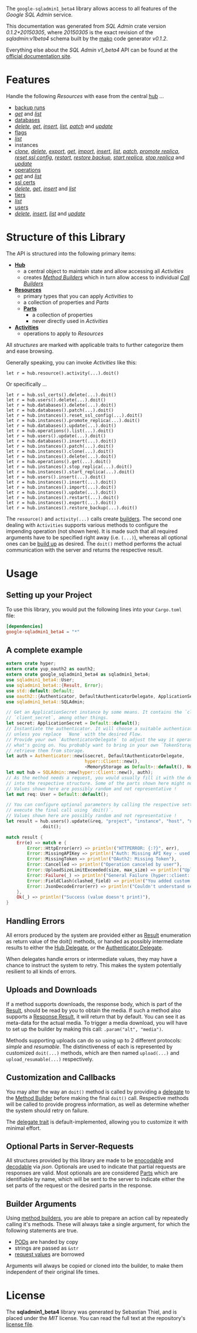 <!---
DO NOT EDIT !
This file was generated automatically from 'src/mako/api/README.md.mako'
DO NOT EDIT !
-->
The `google-sqladmin1_beta4` library allows access to all features of the *Google SQL Admin* service.

This documentation was generated from *SQL Admin* crate version *0.1.2+20150305*, where *20150305* is the exact revision of the *sqladmin:v1beta4* schema built by the [mako](http://www.makotemplates.org/) code generator *v0.1.2*.

Everything else about the *SQL Admin* *v1_beta4* API can be found at the
[official documentation site](https://developers.google.com/cloud-sql/docs/admin-api/).
# Features

Handle the following *Resources* with ease from the central [hub](http://byron.github.io/google-apis-rs/google-sqladmin1_beta4/struct.SQLAdmin.html) ... 

* [backup runs](http://byron.github.io/google-apis-rs/google-sqladmin1_beta4/struct.BackupRun.html)
 * [*get*](http://byron.github.io/google-apis-rs/google-sqladmin1_beta4/struct.BackupRunGetCall.html) and [*list*](http://byron.github.io/google-apis-rs/google-sqladmin1_beta4/struct.BackupRunListCall.html)
* [databases](http://byron.github.io/google-apis-rs/google-sqladmin1_beta4/struct.Database.html)
 * [*delete*](http://byron.github.io/google-apis-rs/google-sqladmin1_beta4/struct.DatabaseDeleteCall.html), [*get*](http://byron.github.io/google-apis-rs/google-sqladmin1_beta4/struct.DatabaseGetCall.html), [*insert*](http://byron.github.io/google-apis-rs/google-sqladmin1_beta4/struct.DatabaseInsertCall.html), [*list*](http://byron.github.io/google-apis-rs/google-sqladmin1_beta4/struct.DatabaseListCall.html), [*patch*](http://byron.github.io/google-apis-rs/google-sqladmin1_beta4/struct.DatabasePatchCall.html) and [*update*](http://byron.github.io/google-apis-rs/google-sqladmin1_beta4/struct.DatabaseUpdateCall.html)
* [flags](http://byron.github.io/google-apis-rs/google-sqladmin1_beta4/struct.Flag.html)
 * [*list*](http://byron.github.io/google-apis-rs/google-sqladmin1_beta4/struct.FlagListCall.html)
* instances
 * [*clone*](http://byron.github.io/google-apis-rs/google-sqladmin1_beta4/struct.InstanceCloneCall.html), [*delete*](http://byron.github.io/google-apis-rs/google-sqladmin1_beta4/struct.InstanceDeleteCall.html), [*export*](http://byron.github.io/google-apis-rs/google-sqladmin1_beta4/struct.InstanceExportCall.html), [*get*](http://byron.github.io/google-apis-rs/google-sqladmin1_beta4/struct.InstanceGetCall.html), [*import*](http://byron.github.io/google-apis-rs/google-sqladmin1_beta4/struct.InstanceImportCall.html), [*insert*](http://byron.github.io/google-apis-rs/google-sqladmin1_beta4/struct.InstanceInsertCall.html), [*list*](http://byron.github.io/google-apis-rs/google-sqladmin1_beta4/struct.InstanceListCall.html), [*patch*](http://byron.github.io/google-apis-rs/google-sqladmin1_beta4/struct.InstancePatchCall.html), [*promote replica*](http://byron.github.io/google-apis-rs/google-sqladmin1_beta4/struct.InstancePromoteReplicaCall.html), [*reset ssl config*](http://byron.github.io/google-apis-rs/google-sqladmin1_beta4/struct.InstanceResetSslConfigCall.html), [*restart*](http://byron.github.io/google-apis-rs/google-sqladmin1_beta4/struct.InstanceRestartCall.html), [*restore backup*](http://byron.github.io/google-apis-rs/google-sqladmin1_beta4/struct.InstanceRestoreBackupCall.html), [*start replica*](http://byron.github.io/google-apis-rs/google-sqladmin1_beta4/struct.InstanceStartReplicaCall.html), [*stop replica*](http://byron.github.io/google-apis-rs/google-sqladmin1_beta4/struct.InstanceStopReplicaCall.html) and [*update*](http://byron.github.io/google-apis-rs/google-sqladmin1_beta4/struct.InstanceUpdateCall.html)
* [operations](http://byron.github.io/google-apis-rs/google-sqladmin1_beta4/struct.Operation.html)
 * [*get*](http://byron.github.io/google-apis-rs/google-sqladmin1_beta4/struct.OperationGetCall.html) and [*list*](http://byron.github.io/google-apis-rs/google-sqladmin1_beta4/struct.OperationListCall.html)
* [ssl certs](http://byron.github.io/google-apis-rs/google-sqladmin1_beta4/struct.SslCert.html)
 * [*delete*](http://byron.github.io/google-apis-rs/google-sqladmin1_beta4/struct.SslCertDeleteCall.html), [*get*](http://byron.github.io/google-apis-rs/google-sqladmin1_beta4/struct.SslCertGetCall.html), [*insert*](http://byron.github.io/google-apis-rs/google-sqladmin1_beta4/struct.SslCertInsertCall.html) and [*list*](http://byron.github.io/google-apis-rs/google-sqladmin1_beta4/struct.SslCertListCall.html)
* [tiers](http://byron.github.io/google-apis-rs/google-sqladmin1_beta4/struct.Tier.html)
 * [*list*](http://byron.github.io/google-apis-rs/google-sqladmin1_beta4/struct.TierListCall.html)
* [users](http://byron.github.io/google-apis-rs/google-sqladmin1_beta4/struct.User.html)
 * [*delete*](http://byron.github.io/google-apis-rs/google-sqladmin1_beta4/struct.UserDeleteCall.html), [*insert*](http://byron.github.io/google-apis-rs/google-sqladmin1_beta4/struct.UserInsertCall.html), [*list*](http://byron.github.io/google-apis-rs/google-sqladmin1_beta4/struct.UserListCall.html) and [*update*](http://byron.github.io/google-apis-rs/google-sqladmin1_beta4/struct.UserUpdateCall.html)




# Structure of this Library

The API is structured into the following primary items:

* **[Hub](http://byron.github.io/google-apis-rs/google-sqladmin1_beta4/struct.SQLAdmin.html)**
    * a central object to maintain state and allow accessing all *Activities*
    * creates [*Method Builders*](http://byron.github.io/google-apis-rs/google-sqladmin1_beta4/trait.MethodsBuilder.html) which in turn
      allow access to individual [*Call Builders*](http://byron.github.io/google-apis-rs/google-sqladmin1_beta4/trait.CallBuilder.html)
* **[Resources](http://byron.github.io/google-apis-rs/google-sqladmin1_beta4/trait.Resource.html)**
    * primary types that you can apply *Activities* to
    * a collection of properties and *Parts*
    * **[Parts](http://byron.github.io/google-apis-rs/google-sqladmin1_beta4/trait.Part.html)**
        * a collection of properties
        * never directly used in *Activities*
* **[Activities](http://byron.github.io/google-apis-rs/google-sqladmin1_beta4/trait.CallBuilder.html)**
    * operations to apply to *Resources*

All *structures* are marked with applicable traits to further categorize them and ease browsing.

Generally speaking, you can invoke *Activities* like this:

```Rust,ignore
let r = hub.resource().activity(...).doit()
```

Or specifically ...

```ignore
let r = hub.ssl_certs().delete(...).doit()
let r = hub.users().delete(...).doit()
let r = hub.databases().delete(...).doit()
let r = hub.databases().patch(...).doit()
let r = hub.instances().reset_ssl_config(...).doit()
let r = hub.instances().promote_replica(...).doit()
let r = hub.databases().update(...).doit()
let r = hub.operations().list(...).doit()
let r = hub.users().update(...).doit()
let r = hub.databases().insert(...).doit()
let r = hub.instances().patch(...).doit()
let r = hub.instances().clone(...).doit()
let r = hub.instances().delete(...).doit()
let r = hub.operations().get(...).doit()
let r = hub.instances().stop_replica(...).doit()
let r = hub.instances().start_replica(...).doit()
let r = hub.users().insert(...).doit()
let r = hub.instances().insert(...).doit()
let r = hub.instances().import(...).doit()
let r = hub.instances().update(...).doit()
let r = hub.instances().restart(...).doit()
let r = hub.instances().export(...).doit()
let r = hub.instances().restore_backup(...).doit()
```

The `resource()` and `activity(...)` calls create [builders][builder-pattern]. The second one dealing with `Activities` 
supports various methods to configure the impending operation (not shown here). It is made such that all required arguments have to be 
specified right away (i.e. `(...)`), whereas all optional ones can be [build up][builder-pattern] as desired.
The `doit()` method performs the actual communication with the server and returns the respective result.

# Usage

## Setting up your Project

To use this library, you would put the following lines into your `Cargo.toml` file:

```toml
[dependencies]
google-sqladmin1_beta4 = "*"
```

## A complete example

```Rust
extern crate hyper;
extern crate yup_oauth2 as oauth2;
extern crate google_sqladmin1_beta4 as sqladmin1_beta4;
use sqladmin1_beta4::User;
use sqladmin1_beta4::{Result, Error};
use std::default::Default;
use oauth2::{Authenticator, DefaultAuthenticatorDelegate, ApplicationSecret, MemoryStorage};
use sqladmin1_beta4::SQLAdmin;

// Get an ApplicationSecret instance by some means. It contains the `client_id` and 
// `client_secret`, among other things.
let secret: ApplicationSecret = Default::default();
// Instantiate the authenticator. It will choose a suitable authentication flow for you, 
// unless you replace  `None` with the desired Flow.
// Provide your own `AuthenticatorDelegate` to adjust the way it operates and get feedback about 
// what's going on. You probably want to bring in your own `TokenStorage` to persist tokens and
// retrieve them from storage.
let auth = Authenticator::new(&secret, DefaultAuthenticatorDelegate,
                              hyper::Client::new(),
                              <MemoryStorage as Default>::default(), None);
let mut hub = SQLAdmin::new(hyper::Client::new(), auth);
// As the method needs a request, you would usually fill it with the desired information
// into the respective structure. Some of the parts shown here might not be applicable !
// Values shown here are possibly random and not representative !
let mut req: User = Default::default();

// You can configure optional parameters by calling the respective setters at will, and
// execute the final call using `doit()`.
// Values shown here are possibly random and not representative !
let result = hub.users().update(&req, "project", "instance", "host", "name")
             .doit();

match result {
    Err(e) => match e {
        Error::HttpError(err) => println!("HTTPERROR: {:?}", err),
        Error::MissingAPIKey => println!("Auth: Missing API Key - used if there are no scopes"),
        Error::MissingToken => println!("OAuth2: Missing Token"),
        Error::Cancelled => println!("Operation canceled by user"),
        Error::UploadSizeLimitExceeded(size, max_size) => println!("Upload size too big: {} of {}", size, max_size),
        Error::Failure(_) => println!("General Failure (hyper::client::Response doesn't print)"),
        Error::FieldClash(clashed_field) => println!("You added custom parameter which is part of builder: {:?}", clashed_field),
        Error::JsonDecodeError(err) => println!("Couldn't understand server reply - maybe API needs update: {:?}", err),
    },
    Ok(_) => println!("Success (value doesn't print)"),
}

```
## Handling Errors

All errors produced by the system are provided either as [Result](http://byron.github.io/google-apis-rs/google-sqladmin1_beta4/enum.Result.html) enumeration as return value of 
the doit() methods, or handed as possibly intermediate results to either the 
[Hub Delegate](http://byron.github.io/google-apis-rs/google-sqladmin1_beta4/trait.Delegate.html), or the [Authenticator Delegate](http://byron.github.io/google-apis-rs/google-sqladmin1_beta4/../yup-oauth2/trait.AuthenticatorDelegate.html).

When delegates handle errors or intermediate values, they may have a chance to instruct the system to retry. This 
makes the system potentially resilient to all kinds of errors.

## Uploads and Downloads
If a method supports downloads, the response body, which is part of the [Result](http://byron.github.io/google-apis-rs/google-sqladmin1_beta4/enum.Result.html), should be
read by you to obtain the media.
If such a method also supports a [Response Result](http://byron.github.io/google-apis-rs/google-sqladmin1_beta4/trait.ResponseResult.html), it will return that by default.
You can see it as meta-data for the actual media. To trigger a media download, you will have to set up the builder by making
this call: `.param("alt", "media")`.

Methods supporting uploads can do so using up to 2 different protocols: 
*simple* and *resumable*. The distinctiveness of each is represented by customized 
`doit(...)` methods, which are then named `upload(...)` and `upload_resumable(...)` respectively.

## Customization and Callbacks

You may alter the way an `doit()` method is called by providing a [delegate](http://byron.github.io/google-apis-rs/google-sqladmin1_beta4/trait.Delegate.html) to the 
[Method Builder](http://byron.github.io/google-apis-rs/google-sqladmin1_beta4/trait.CallBuilder.html) before making the final `doit()` call. 
Respective methods will be called to provide progress information, as well as determine whether the system should 
retry on failure.

The [delegate trait](http://byron.github.io/google-apis-rs/google-sqladmin1_beta4/trait.Delegate.html) is default-implemented, allowing you to customize it with minimal effort.

## Optional Parts in Server-Requests

All structures provided by this library are made to be [enocodable](http://byron.github.io/google-apis-rs/google-sqladmin1_beta4/trait.RequestValue.html) and 
[decodable](http://byron.github.io/google-apis-rs/google-sqladmin1_beta4/trait.ResponseResult.html) via *json*. Optionals are used to indicate that partial requests are responses 
are valid.
Most optionals are are considered [Parts](http://byron.github.io/google-apis-rs/google-sqladmin1_beta4/trait.Part.html) which are identifiable by name, which will be sent to 
the server to indicate either the set parts of the request or the desired parts in the response.

## Builder Arguments

Using [method builders](http://byron.github.io/google-apis-rs/google-sqladmin1_beta4/trait.CallBuilder.html), you are able to prepare an action call by repeatedly calling it's methods.
These will always take a single argument, for which the following statements are true.

* [PODs][wiki-pod] are handed by copy
* strings are passed as `&str`
* [request values](http://byron.github.io/google-apis-rs/google-sqladmin1_beta4/trait.RequestValue.html) are borrowed

Arguments will always be copied or cloned into the builder, to make them independent of their original life times.

[wiki-pod]: http://en.wikipedia.org/wiki/Plain_old_data_structure
[builder-pattern]: http://en.wikipedia.org/wiki/Builder_pattern
[google-go-api]: https://github.com/google/google-api-go-client

# License
The **sqladmin1_beta4** library was generated by Sebastian Thiel, and is placed 
under the *MIT* license.
You can read the full text at the repository's [license file][repo-license].

[repo-license]: https://github.com/Byron/google-apis-rs/LICENSE.md
